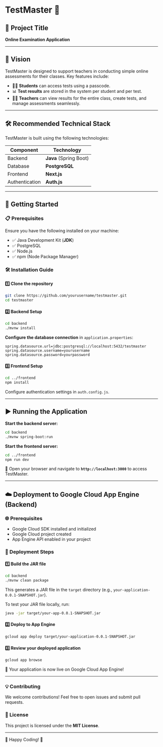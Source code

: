 # TestMaster 📝

## 🎯 Project Title
**Online Examination Application**

---

## 🌟 Vision
TestMaster is designed to support teachers in conducting simple online assessments for their classes. Key features include:

- 🧑‍🎓 **Students** can access tests using a passcode.
- 📊 **Test results** are stored in the system per student and per test.
- 🧑‍🏫 **Teachers** can view results for the entire class, create tests, and manage assessments seamlessly.

---

## 🛠️ Recommended Technical Stack
TestMaster is built using the following technologies:

| Component    | Technology |
|-------------|------------|
| Backend     | **Java** (Spring Boot) |
| Database    | **PostgreSQL** |
| Frontend    | **Next.js** |
| Authentication | **Auth.js** |

---

## 🚀 Getting Started
### 📋 Prerequisites
Ensure you have the following installed on your machine:
- ✅ Java Development Kit (**JDK**)
- ✅ PostgreSQL
- ✅ Node.js
- ✅ npm (Node Package Manager)

### 🛠️ Installation Guide
#### 1️⃣ Clone the repository
```bash
git clone https://github.com/yourusername/testmaster.git
cd testmaster
```

#### 2️⃣ Backend Setup
```bash
cd backend
./mvnw install
```
**Configure the database connection** in `application.properties`:
```properties
spring.datasource.url=jdbc:postgresql://localhost:5432/testmaster
spring.datasource.username=yourusername
spring.datasource.password=yourpassword
```

#### 3️⃣ Frontend Setup
```bash
cd ../frontend
npm install
```
Configure authentication settings in `auth.config.js`.

---

## ▶️ Running the Application
**Start the backend server:**
```bash
cd backend
./mvnw spring-boot:run
```

**Start the frontend server:**
```bash
cd ../frontend
npm run dev
```

🔗 Open your browser and navigate to **`http://localhost:3000`** to access TestMaster.

---

## ☁️ Deployment to Google Cloud App Engine (Backend)
### 🌐 Prerequisites
- Google Cloud SDK installed and initialized
- Google Cloud project created
- App Engine API enabled in your project

### 🚀 Deployment Steps
#### 1️⃣ Build the JAR file
```bash
cd backend
./mvnw clean package
```
This generates a JAR file in the `target` directory (e.g., `your-application-0.0.1-SNAPSHOT.jar`).

To test your JAR file locally, run:
```bash
java -jar target/your-app-0.0.1-SNAPSHOT.jar
```

#### 2️⃣ Deploy to App Engine
```bash
gcloud app deploy target/your-application-0.0.1-SNAPSHOT.jar
```

#### 3️⃣ Review your deployed application
```bash
gcloud app browse
```

🎉 Your application is now live on Google Cloud App Engine!

---

### 💡 Contributing
We welcome contributions! Feel free to open issues and submit pull requests.

### 📜 License
This project is licensed under the **MIT License**.

---

🚀 Happy Coding! 🎯

